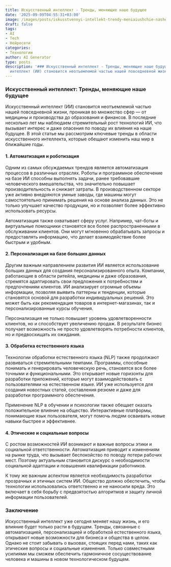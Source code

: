 ```yaml
---
title: Искусственный интеллект - Тренды, меняющие наше будущее
date: '2025-09-09T04:55:31+03:00'
image: /images/posts/iskusstvennyi-intellekt-trendy-meniaiushchie-nashe-budushchee.svg
draft: false
tags:
- AI
- Tech
- Нейросети
categories:
- Технологии
author: AI Generator
type: posts
description: '### Искусственный интеллект - Тренды, меняющие наше будущее  Искусственный
  интеллект (ИИ) становится неотъемлемой частью нашей повседневной жизни, прон...'
---
```


### Искусственный интеллект: Тренды, меняющие наше будущее

Искусственный интеллект (ИИ) становится неотъемлемой частью нашей повседневной жизни, проникая во множество сфер — от медицины и производства до образования и финансов. В последние несколько лет мы наблюдаем стремительный рост технологий ИИ, что вызывает интерес и даже опасения по поводу их влияния на наше будущее. В этой статье мы рассмотрим ключевые тренды в области искусственного интеллекта, которые обещают изменить наш мир в ближайшие годы.

#### 1. Автоматизация и роботизация

Одним из самых обсуждаемых трендов является автоматизация процессов в различных отраслях. Роботы и программное обеспечение на базе ИИ способны выполнять задачи, ранее требовавшие человеческого вмешательства, что значительно повышает производительность и снижает затраты. В производственном секторе уже активно внедряются умные заводы, где машины могут самостоятельно принимать решения на основе анализа данных. Это не только улучшает качество продукции, но и позволяет более эффективно использовать ресурсы.

Автоматизация также охватывает сферу услуг. Например, чат-боты и виртуальные помощники становятся все более распространенными в обслуживании клиентов. Они могут мгновенно обрабатывать запросы и предоставлять информацию, что делает взаимодействие более быстрым и удобным.

#### 2. Персонализация на базе больших данных

Другим важным направлением развития ИИ является использование больших данных для создания персонализированного опыта. Компании, работающие в области ритейла, медицины и даже образования, стремятся адаптировать свои предложения к потребностям и предпочтениям клиентов. ИИ анализирует огромные объемы информации, позволяя выявить паттерны и тенденции, которые становятся основой для разработки индивидуальных решений. Это может быть как рекомендация товаров в интернет-магазинах, так и персонализированные курсы обучения.

Персонализация не только повышает уровень удовлетворенности клиентов, но и способствует увеличению продаж. В результате бизнес получает возможность не просто удовлетворять потребности клиентов, но и предвосхищать их ожидания.

#### 3. Обработка естественного языка

Технологии обработки естественного языка (NLP) также продолжают развиваться стремительными темпами. Программы, способные понимать и генерировать человеческую речь, становятся все более точными и функциональными. Это открывает новые горизонты для разработки приложений, которые могут взаимодействовать с пользователями на естественном языке. ИИ уже используется для создания новостных статей, составления резюме и даже для разработки программного обеспечения.

Применение NLP в обучении и психологии также обещает оказать положительное влияние на общество. Интерактивные платформы, понимающие язык пользователя, могут помочь людям осваивать новые навыки быстрее и эффективнее.

#### 4. Этические и социальные вопросы

С ростом возможностей ИИ возникают и важные вопросы этики и социальной ответственности. Автоматизация приводит к изменениям на рынке труда, что вызывает беспокойство по поводу потери рабочих мест. Поэтому актуальным становится дискурс о необходимости социальной адаптации и повышения квалификации работников.

К тому же важным аспектом является необходимость разработки прозрачных и этичных систем ИИ. Общество должно обеспечить, чтобы технологии использовались ответственно и не наносили вреда. Это включает в себя борьбу с предвзятостью алгоритмов и защиту личной информации пользователей.

### Заключение

Искусственный интеллект уже сегодня меняет нашу жизнь, и его влияние будет только расти в будущем. Тренды, связанные с автоматизацией, персонализацией и обработкой естественного языка, открывают новые возможности для бизнеса и общества в целом. Однако не стоит забывать о вызовах, стоящих перед нами, таких как этические вопросы и социальные изменения. Только совместными усилиями мы сможем обеспечить гармоничное сосуществование человека и машины в новом технологическом будущем.
